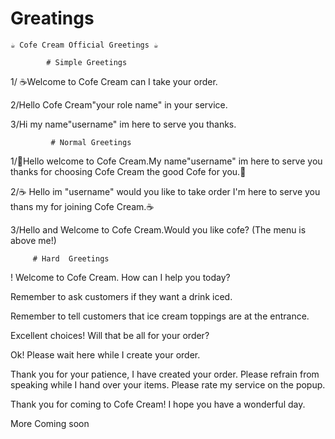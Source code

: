# Greatings

    ☕ Cofe Cream Official Greetings ☕
           
            # Simple Greetings

1/ ☕Welcome to Cofe Cream can I take your order.

2/Hello Cofe Cream"your role name" in your service.

3/Hi my name"username" im here to serve you thanks.
        
             # Normal Greetings

1/🌴Hello welcome to Cofe Cream.My name"username" im here to serve you thanks for choosing Cofe Cream the good Cofe for you.🌴

2/☕ Hello im "username" would you like to take order I'm here to serve you thans my for joining Cofe Cream.☕

3/Hello and Welcome to Cofe Cream.Would you like cofe? (The menu is above me!) 

         # Hard  Greetings

! Welcome to Cofe Cream. How can I help you today?

Remember to ask customers if they want a drink iced.

Remember to tell customers that ice cream toppings are at the entrance.

Excellent choices! Will that be all for your order?

Ok! Please wait here while I create your order.

Thank you for your patience, I have created your order. Please refrain from speaking while I hand over your items. Please rate my service on the popup.

Thank you for coming to Cofe Cream! I hope you have a wonderful day.

More Coming soon
